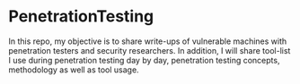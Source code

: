 # PenetrationTesting
In this repo, my objective is to share write-ups of vulnerable machines with penetration testers and security researchers. In addition, I will share tool-list I use during penetration testing day by day, penetration testing concepts, methodology as well as tool usage.
